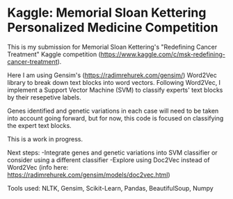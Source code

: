 #      Kaggle: Memorial Sloan Kettering Personalized Medicine Competition        #


This is my submission for Memorial Sloan Kettering's "Redefining Cancer Treatment" Kaggle competition (https://www.kaggle.com/c/msk-redefining-cancer-treatment).

Here I am using Gensim's (https://radimrehurek.com/gensim/) Word2Vec library to break down text blocks into word vectors.  Following Word2Vec, I implement a Support Vector Machine (SVM) to classify experts' text blocks by their resepetive labels.

Genes identified and genetic variations in each case will need to be taken into account going forward, but for now, this code is focused on classifying the expert text blocks.  

This is a work in progress.

Next steps:
-Integrate genes and genetic variations into SVM classifier or consider using a different classifier
-Explore using Doc2Vec instead of Word2Vec (info here: https://radimrehurek.com/gensim/models/doc2vec.html)

Tools used: NLTK, Gensim, Scikit-Learn, Pandas, BeautifulSoup, Numpy


